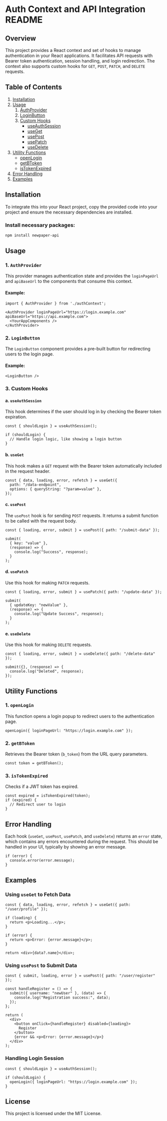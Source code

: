 # Auth Context and API Integration README

## Overview

This project provides a React context and set of hooks to manage authentication in your React applications. It facilitates API requests with Bearer token authentication, session handling, and login redirection. The context also supports custom hooks for `GET`, `POST`, `PATCH`, and `DELETE` requests.

## Table of Contents
1. [Installation](#installation)
2. [Usage](#usage)
    1. [AuthProvider](#authprovider)
    2. [LoginButton](#loginbutton)
    3. [Custom Hooks](#custom-hooks)
        - [useAuthSession](#useauthsession)
        - [useGet](#useget)
        - [usePost](#usepost)
        - [usePatch](#usepatch)
        - [useDelete](#usedelete)
3. [Utility Functions](#utility-functions)
    - [openLogin](#openlogin)
    - [getBToken](#getbtoken)
    - [isTokenExpired](#istokenexpired)
4. [Error Handling](#error-handling)
5. [Examples](#examples)

## Installation

To integrate this into your React project, copy the provided code into your project and ensure the necessary dependencies are installed.

### Install necessary packages:
```bash
npm install newpaper-api
```

## Usage

### 1. `AuthProvider`
This provider manages authentication state and provides the `loginPageUrl` and `apiBaseUrl` to the components that consume this context.

#### Example:
```tsx
import { AuthProvider } from './authContext';

<AuthProvider loginPageUrl="https://login.example.com" apiBaseUrl="https://api.example.com">
  <YourAppComponents />
</AuthProvider>
```

### 2. `LoginButton`
The `LoginButton` component provides a pre-built button for redirecting users to the login page.

#### Example:
```tsx
<LoginButton />
```

### 3. Custom Hooks

#### a. `useAuthSession`
This hook determines if the user should log in by checking the Bearer token expiration.

```tsx
const { shouldLogin } = useAuthSession();

if (shouldLogin) {
  // Handle login logic, like showing a login button
}
```

#### b. `useGet`
This hook makes a `GET` request with the Bearer token automatically included in the request header.

```tsx
const { data, loading, error, refetch } = useGet({
  path: "/data-endpoint",
  options: { queryString: "?param=value" },
});
```

#### c. `usePost`
The `usePost` hook is for sending `POST` requests. It returns a submit function to be called with the request body.

```tsx
const { loading, error, submit } = usePost({ path: "/submit-data" });

submit(
  { key: "value" },
  (response) => {
    console.log("Success", response);
  }
);
```

#### d. `usePatch`
Use this hook for making `PATCH` requests.

```tsx
const { loading, error, submit } = usePatch({ path: "/update-data" });

submit(
  { updateKey: "newValue" },
  (response) => {
    console.log("Update Success", response);
  }
);
```

#### e. `useDelete`
Use this hook for making `DELETE` requests.

```tsx
const { loading, error, submit } = useDelete({ path: "/delete-data" });

submit({}, (response) => {
  console.log("Deleted", response);
});
```

## Utility Functions

### 1. `openLogin`
This function opens a login popup to redirect users to the authentication page.

```tsx
openLogin({ loginPageUrl: "https://login.example.com" });
```

### 2. `getBToken`
Retrieves the Bearer token (`b_token`) from the URL query parameters.

```tsx
const token = getBToken();
```

### 3. `isTokenExpired`
Checks if a JWT token has expired.

```tsx
const expired = isTokenExpired(token);
if (expired) {
  // Redirect user to login
}
```

## Error Handling
Each hook (`useGet`, `usePost`, `usePatch`, and `useDelete`) returns an `error` state, which contains any errors encountered during the request. This should be handled in your UI, typically by showing an error message.

```tsx
if (error) {
  console.error(error.message);
}
```

## Examples

### Using `useGet` to Fetch Data
```tsx
const { data, loading, error, refetch } = useGet({ path: "/user/profile" });

if (loading) {
  return <p>Loading...</p>;
}

if (error) {
  return <p>Error: {error.message}</p>;
}

return <div>{data?.name}</div>;
```

### Using `usePost` to Submit Data
```tsx
const { submit, loading, error } = usePost({ path: "/user/register" });

const handleRegister = () => {
  submit({ username: "newUser" }, (data) => {
    console.log("Registration success:", data);
  });
};

return (
  <div>
    <button onClick={handleRegister} disabled={loading}>
      Register
    </button>
    {error && <p>Error: {error.message}</p>}
  </div>
);
```

### Handling Login Session
```tsx
const { shouldLogin } = useAuthSession();

if (shouldLogin) {
  openLogin({ loginPageUrl: "https://login.example.com" });
}
```

## License
This project is licensed under the MIT License.
